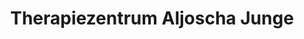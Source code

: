 ---
title: "Therapiezentrum Aljoscha Junge"
url: /winhoering/therapiezentrum-aljoscha-junge/
shop: Massage
---